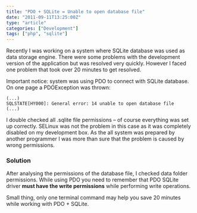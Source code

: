 ```yaml
---
title: "PDO + SQLite = Unable to open database file"
date: "2011-09-11T13:25:00Z"
type: "article"
categories: ["Development"]
tags: ["php", "sqlite"]
---
```


Recently I was working on a system where SQLite database was used as data storage engine. There were some problems with the development version of the application but was resolved very quickly. However I faced one problem that took over 20 minutes to get resolved.

Important notice: system was using PDO to connect with SQLite database. On one page a PDOException was thrown:

```
(...)
SQLSTATE[HY000]: General error: 14 unable to open database file
(...)
```

I double checked all .sqlite file permissions – of course everything was set up correctly. SELinux was not the problem in this case as it was completely disabled on my development box. As the all system was prepared by another programmer I was more than sure that the problem is caused by wrong permissions.

### Solution

After analysing the permissions of the database file, I checked data folder permissions. While using PDO you need to remember that PDO SQLite driver **must have the write permissions** while performing write operations.

Small thing, only one terminal command may help you save 20 minutes while working with PDO + SQLite.
